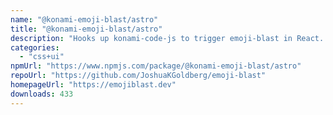 ```yaml
---
name: "@konami-emoji-blast/astro"
title: "@konami-emoji-blast/astro"
description: "Hooks up konami-code-js to trigger emoji-blast in React. 🎇"
categories:
  - "css+ui"
npmUrl: "https://www.npmjs.com/package/@konami-emoji-blast/astro"
repoUrl: "https://github.com/JoshuaKGoldberg/emoji-blast"
homepageUrl: "https://emojiblast.dev"
downloads: 433
---
```

